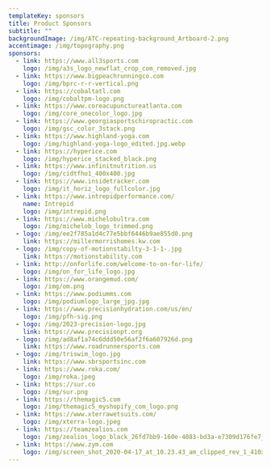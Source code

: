 ```yaml
---
templateKey: sponsors
title: Product Sponsors
subtitle: ""
backgroundImage: /img/ATC-repeating-background_Artboard-2.png
accentimage: /img/topography.png
sponsors:
  - link: https://www.all3sports.com
    logo: /img/a3s_logo_newflat_crop_com_removed.jpg
  - link: https://www.bigpeachrunningco.com
    logo: /img/bprc-r-r-vertical.png
  - link: https://cobaltatl.com
    logo: /img/cobaltpm-logo.png
  - link: https://www.coreacupunctureatlanta.com
    logo: /img/core_onecolor_logo.jpg
  - link: https://www.georgiasportschiropractic.com
    logo: /img/gsc_color_3stack.png
  - link: https://www.highland-yoga.com
    logo: /img/highland-yoga-logo_edited.jpg.webp
  - link: https://hyperice.com
    logo: /img/hyperice_stacked_black.png
  - link: https://www.infinitnutrition.us
    logo: /img/cidtfho1_400x400.jpg
  - link: https://www.insidetracker.com
    logo: /img/it_horiz_logo_fullcolor.jpg
  - link: https://www.intrepidperformance.com/
    name: Intrepid
    logo: /img/intrepid.png
  - link: https://www.michelobultra.com
    logo: /img/michelob_logo_trimmed.png
  - logo: /img/ee2f785a1d4c77e5bbf6446b9ae855d0.png
    link: https://millermorrishomes.kw.com
  - logo: /img/copy-of-motionstabilty-3-1-1-.jpg
    link: https://motionstability.com
  - link: http://onforlife.com/welcome-to-on-for-life/
    logo: /img/on_for_life_logo.jpg
  - link: https://www.orangemud.com/
    logo: /img/om.png
  - link: https://www.podiumms.com
    logo: /img/podiumlogo_large_jpg.jpg
  - link: https://www.precisionhydration.com/us/en/
    logo: /img/pfh-sig.png
  - logo: /img/2023-precision-logo.jpg
    link: https://www.precisionpt.org
  - logo: /img/ad8af1a74c6ddd50e56af2f6a607926d.png
    link: https://www.roadrunnersports.com
  - logo: /img/triswim_logo.jpg
    link: https://www.sbrsportsinc.com
  - link: https://www.roka.com/
    logo: /img/roka.jpeg
  - link: https://sur.co
    logo: /img/sur.png
  - link: https://themagic5.com
    logo: /img/themagic5_myshopify_com_logo.png
  - link: https://www.xterrawetsuits.com/
    logo: /img/xterra-logo.jpeg
  - link: https://teamzealios.com
    logo: /img/zealios_logo_black_26fd7bb9-160e-4083-bd3a-e7309d176fe7_100x.jpg
  - link: https://www.zym.com
    logo: /img/screen_shot_2020-04-17_at_10.23.43_am_clipped_rev_1_410x.png.webp
---
```

